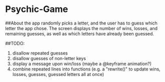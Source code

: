 # Psychic-Game

##About
the app randomly picks a letter, and the user has to guess which letter the app chose. The screen displays the number of wins, losses, and remaining guesses, as well as which letters have already been guessed.

##TODO: 
1. disallow repeated guesses
2. disallow guesses of non-letter keys
3. display a message upon win/loss (maybe a @keyframe animation?)
4. combine repeated lines into functions (e.g. a "rewrite()" to update wins, losses, guesses, guessed letters all at once)